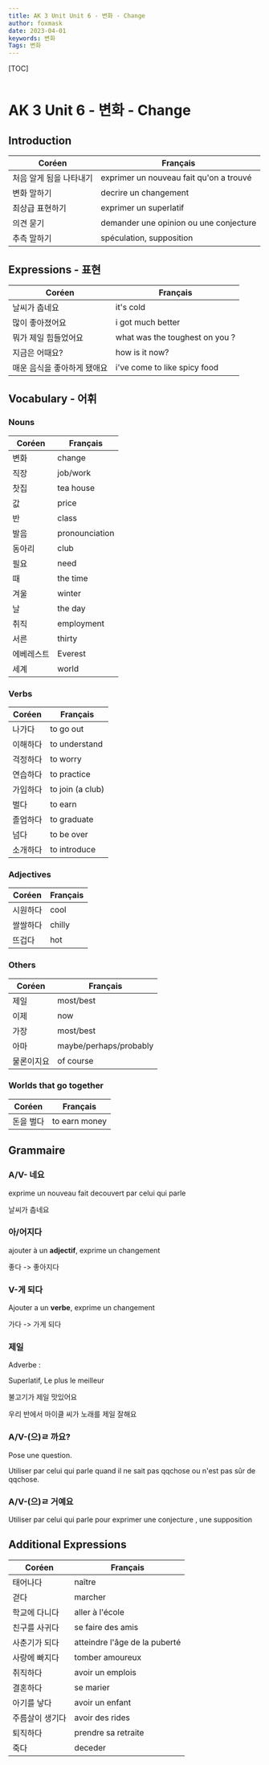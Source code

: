 ```yaml
---
title: AK 3 Unit Unit 6 - 변화 - Change
author: foxmask
date: 2023-04-01
keywords: 변화
Tags: 변화
---
```


[TOC]
```toc
```


# AK 3 Unit 6 - 변화 - Change

## Introduction 

| Coréen | Français                       |
| ------ | ------------------------------ |
| 처음 알게 됨을 나타내기       | exprimer un nouveau fait qu'on a trouvé|
| 변화 말하기       | decrire un changement |
| 최상급 표현하기         | exprimer un superlatif |
| 의견 묻기       | demander une opinion ou une conjecture                |
| 추측 말하기    | spéculation, supposition |

## Expressions - 표현

| Coréen | Français                       |
| ------ | ------------------------------ |
|  날씨가 춥네요      | it's cold                      |
|  많이 좋아졌어요      | i got much better              |
|  뭐가 제일 힘들었어요      | what was the toughest on you ? |
|  지금은 어때요?      | how is it now?                 |
|  매운 음식을 좋아하게 됐애요      | i've come to like spicy food |


## Vocabulary - 어휘

### Nouns

| Coréen | Français       |
| ------ | -------------- |
|   변화     | change         |
|   직장     | job/work       |
|   찻집     | tea house      |
|   값   | price          |
|   반     | class          |
|   발음     | pronounciation |
|   동아리     | club           |
|   필요     | need           |
|   때     | the time       |
|   겨울     | winter         |
|   날     | the day        |
|   취직     | employment     |
|   서른     | thirty         |
|   에베레스트     | Everest        |
|   세계     | world          |


### Verbs

| Coréen | Français         |
| ------ | ---------------- |
|   나가다     | to go out        |
|   이해하다     | to understand    |
|   걱정하다     | to worry         |
|   연습하다     | to practice      |
|   가입하다     | to join (a club) |
|   벌다     | to earn           |
|   졸업하다     | to graduate      |
|   넘다     | to be over       |
|   소개하다     | to introduce     |


### Adjectives

| Coréen | Français |
| ------ | -------- |
|  시원하다      | cool     |
|  쌀쌀하다      | chilly   |
|  뜨겁다      | hot      |


### Others

| Coréen | Français               |
| ------ | ---------------------- |
| 제일       | most/best              |
| 이제       | now                    |
| 가장       | most/best              |
| 아마       | maybe/perhaps/probably |
| 물론이지요 | of course|


### Worlds that go together

| Coréen | Français      |
| ------ | ------------- |
|  돈을 벌다      | to earn money |

## Grammaire

### A/V- 네요

exprime un nouveau fait decouvert par celui qui parle

날씨가 춥네요

### 아/어지다

ajouter à un **adjectif**, exprime un changement

좋다 -> 좋아지다

### V-게 되다

Ajouter a un **verbe**, exprime un changement

가다 -> 가게 되다


### 제일

Adverbe :

Superlatif,
Le plus le meilleur 

불고기가 제일 맛있어요

우리 반에서 마이클 씨가 노래를 제일 잘해요

### A/V-(으)ㄹ 까요?

Pose une question.

Utiliser par celui qui parle quand il ne sait pas qqchose ou n'est pas sûr de qqchose.

### A/V-(으)ㄹ 거예요

Utiliser par celui qui parle pour exprimer une conjecture , une supposition 


## Additional Expressions

| Coréen | Français |
| ------ | -------- |
| 태어나다 | naître         |
| 걷다 |  marcher        |
| 학교에 다니다 | aller à l'école         |
| 친구를 사귀다 | se faire des amis          |
| 사춘기가 되다 | atteindre l'âge de la puberté          |
| 사랑에 빠지다 |tomber amoureux          |
| 취직하다 | avoir un emplois          |
| 결혼하다 | se marier         |
| 아기를 낳다 |avoir un enfant          |
| 주름살이 생기다 |avoir des rides          |
| 퇴직하다 | prendre sa retraite         |
| 죽다 |   deceder       |